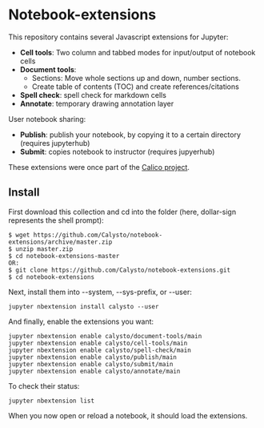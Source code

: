 # Notebook-extensions

This repository contains several Javascript extensions for Jupyter:
* **Cell tools**: Two column and tabbed modes for input/output of notebook cells
* **Document tools**:
  * Sections: Move whole sections up and down, number sections.
  * Create table of contents (TOC) and create references/citations
* **Spell check**: spell check for markdown cells
* **Annotate**: temporary drawing annotation layer

User notebook sharing:
* **Publish**: publish your notebook, by copying it to a certain directory (requires jupyterhub)
* **Submit**: copies notebook to instructor (requires jupyerhub)

These extensions were once part of the [Calico project](http://calicoproject.org/).

Install
-------

First download this collection and cd into the folder (here, dollar-sign represents the shell prompt):

```shell
$ wget https://github.com/Calysto/notebook-extensions/archive/master.zip
$ unzip master.zip
$ cd notebook-extensions-master
OR:
$ git clone https://github.com/Calysto/notebook-extensions.git
$ cd notebook-extensions
```

Next, install them into --system, --sys-prefix, or --user:

```shell
jupyter nbextension install calysto --user
```

And finally, enable the extensions you want:

```shell
jupyter nbextension enable calysto/document-tools/main
jupyter nbextension enable calysto/cell-tools/main
jupyter nbextension enable calysto/spell-check/main
jupyter nbextension enable calysto/publish/main
jupyter nbextension enable calysto/submit/main
jupyter nbextension enable calysto/annotate/main
```

To check their status:

```shell
jupyter nbextension list
```

When you now open or reload a notebook, it should load the extensions.
